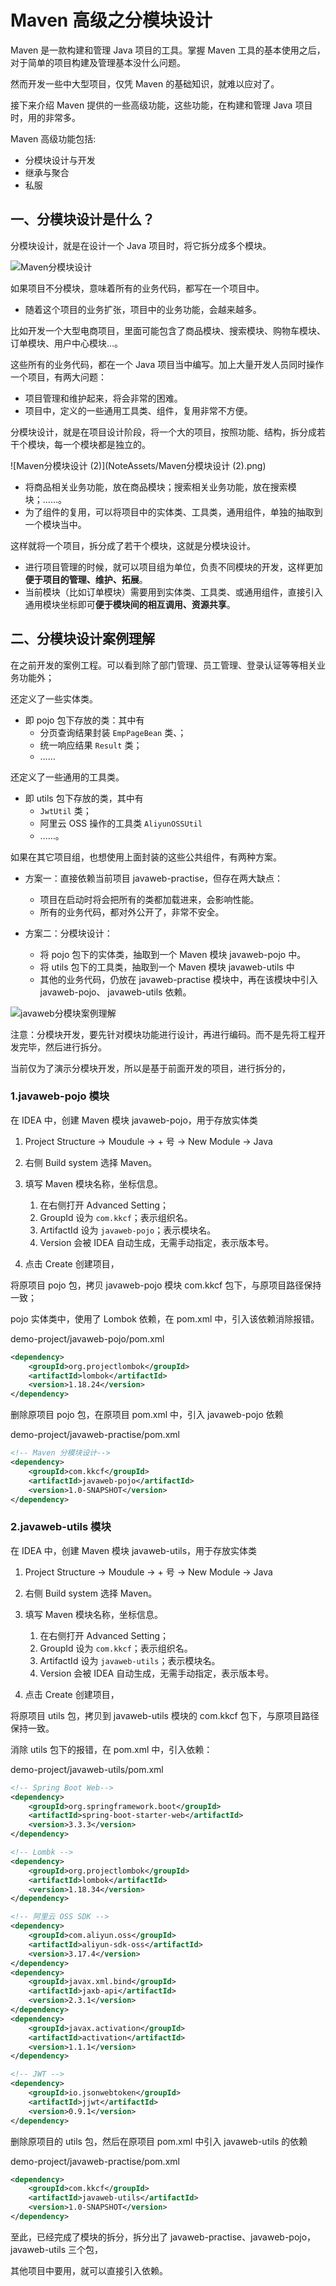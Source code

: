 # Maven 高级之分模块设计

Maven 是一款构建和管理 Java 项目的工具。掌握 Maven 工具的基本使用之后，对于简单的项目构建及管理基本没什么问题。

然而开发一些中大型项目，仅凭 Maven 的基础知识，就难以应对了。

接下来介绍 Maven 提供的一些高级功能，这些功能，在构建和管理 Java 项目时，用的非常多。

Maven 高级功能包括:

- 分模块设计与开发
- 继承与聚合
- 私服

## 一、分模块设计是什么？

分模块设计，就是在设计一个 Java 项目时，将它拆分成多个模块。

![Maven分模块设计](NoteAssets/Maven分模块设计.png)

如果项目不分模块，意味着所有的业务代码，都写在一个项目中。

- 随着这个项目的业务扩张，项目中的业务功能，会越来越多。

比如开发一个大型电商项目，里面可能包含了商品模块、搜索模块、购物车模块、订单模块、用户中心模块…。

这些所有的业务代码，都在一个 Java 项目当中编写。加上大量开发人员同时操作一个项目，有两大问题：

- 项目管理和维护起来，将会非常的困难。
- 项目中，定义的一些通用工具类、组件，复用非常不方便。

分模块设计，就是在项目设计阶段，将一个大的项目，按照功能、结构，拆分成若干个模块，每一个模块都是独立的。

![Maven分模块设计 (2)](NoteAssets/Maven分模块设计 (2).png)

- 将商品相关业务功能，放在商品模块；搜索相关业务功能，放在搜索模块；……。
- 为了组件的复用，可以将项目中的实体类、工具类，通用组件，单独的抽取到一个模块当中。

这样就将一个项目，拆分成了若干个模块，这就是分模块设计。

- 进行项目管理的时候，就可以项目组为单位，负责不同模块的开发，这样更加**便于项目的管理、维护、拓展**。
- 当前模块（比如订单模块）需要用到实体类、工具类、或通用组件，直接引入通用模块坐标即可**便于模块间的相互调用、资源共享**。

## 二、分模块设计案例理解

在之前开发的案例工程。可以看到除了部门管理、员工管理、登录认证等等相关业务功能外；

还定义了一些实体类。

- 即 pojo 包下存放的类：其中有
  - 分页查询结果封装 `EmpPageBean` 类、；
  - 统一响应结果 `Result` 类；
  - ……

还定义了一些通用的工具类。

- 即 utils 包下存放的类，其中有
  - `JwtUtil` 类；
  - 阿里云 OSS 操作的工具类 `AliyunOSSUtil`
  - ……。

如果在其它项目组，也想使用上面封装的这些公共组件，有两种方案。

- 方案一：直接依赖当前项目 javaweb-practise，但存在两大缺点：

  - 项目在启动时将会把所有的类都加载进来，会影响性能。
  - 所有的业务代码，都对外公开了，非常不安全。

- 方案二：分模块设计：

  - 将 pojo 包下的实体类，抽取到一个 Maven 模块 javaweb-pojo 中。
  - 将 utils 包下的工具类，抽取到一个 Maven 模块 javaweb-utils 中
  - 其他的业务代码，仍放在 javaweb-practise 模块中，再在该模块中引入  javaweb-pojo、 javaweb-utils 依赖。

![javaweb分模块案例理解](NoteAssets/javaweb分模块案例理解.png)

注意：分模块开发，要先针对模块功能进行设计，再进行编码。而不是先将工程开发完毕，然后进行拆分。

当前仅为了演示分模块开发，所以是基于前面开发的项目，进行拆分的，

### 1.javaweb-pojo 模块

在 IDEA 中，创建 Maven 模块 javaweb-pojo，用于存放实体类

1. Project Structure -> Moudule -> + 号 -> New Module -> Java
2. 右侧 Build system 选择 Maven。
3. 填写 Maven 模块名称，坐标信息。
   1. 在右侧打开 Advanced Setting；
   2. GroupId 设为 `com.kkcf`；表示组织名。
   3. ArtifactId 设为 `javaweb-pojo`；表示模块名。
   4. Version 会被 IDEA 自动生成，无需手动指定，表示版本号。

4. 点击 Create 创建项目，

将原项目 pojo 包，拷贝 javaweb-pojo 模块 com.kkcf 包下，与原项目路径保持一致；

pojo 实体类中，使用了 Lombok 依赖，在 pom.xml 中，引入该依赖消除报错。

demo-project/javaweb-pojo/pom.xml

```xml
<dependency>
    <groupId>org.projectlombok</groupId>
    <artifactId>lombok</artifactId>
    <version>1.18.24</version>
</dependency>
```

删除原项目 pojo 包，在原项目 pom.xml 中，引入 javaweb-pojo 依赖

demo-project/javaweb-practise/pom.xml

```xml
<!-- Maven 分模块设计-->
<dependency>
    <groupId>com.kkcf</groupId>
    <artifactId>javaweb-pojo</artifactId>
    <version>1.0-SNAPSHOT</version>
</dependency>
```

### 2.javaweb-utils 模块

在 IDEA 中，创建 Maven 模块 javaweb-utils，用于存放实体类

1. Project Structure -> Moudule -> + 号 -> New Module -> Java
2. 右侧 Build system 选择 Maven。
3. 填写 Maven 模块名称，坐标信息。
   1. 在右侧打开 Advanced Setting；
   2. GroupId 设为 `com.kkcf`；表示组织名。
   3. ArtifactId 设为 `javaweb-utils`；表示模块名。
   4. Version 会被 IDEA 自动生成，无需手动指定，表示版本号。

4. 点击 Create 创建项目，

将原项目 utils 包，拷贝到 javaweb-utils 模块的 com.kkcf 包下，与原项目路径保持一致。

消除 utils 包下的报错，在 pom.xml 中，引入依赖：

demo-project/javaweb-utils/pom.xml

```xml
<!-- Spring Boot Web-->
<dependency>
    <groupId>org.springframework.boot</groupId>
    <artifactId>spring-boot-starter-web</artifactId>
    <version>3.3.3</version>
</dependency>

<!-- Lombk -->
<dependency>
    <groupId>org.projectlombok</groupId>
    <artifactId>lombok</artifactId>
    <version>1.18.34</version>
</dependency>

<!-- 阿里云 OSS SDK -->
<dependency>
    <groupId>com.aliyun.oss</groupId>
    <artifactId>aliyun-sdk-oss</artifactId>
    <version>3.17.4</version>
</dependency>
<dependency>
    <groupId>javax.xml.bind</groupId>
    <artifactId>jaxb-api</artifactId>
    <version>2.3.1</version>
</dependency>
<dependency>
    <groupId>javax.activation</groupId>
    <artifactId>activation</artifactId>
    <version>1.1.1</version>
</dependency>

<!-- JWT -->
<dependency>
    <groupId>io.jsonwebtoken</groupId>
    <artifactId>jjwt</artifactId>
    <version>0.9.1</version>
</dependency>
```

删除原项目的 utils 包，然后在原项目 pom.xml 中引入 javaweb-utils 的依赖

demo-project/javaweb-practise/pom.xml

```xml
<dependency>
    <groupId>com.kkcf</groupId>
    <artifactId>javaweb-utils</artifactId>
    <version>1.0-SNAPSHOT</version>
</dependency>
```

至此，已经完成了模块的拆分，拆分出了 javaweb-practise、javaweb-pojo，javaweb-utils 三个包，

其他项目中要用，就可以直接引入依赖。
